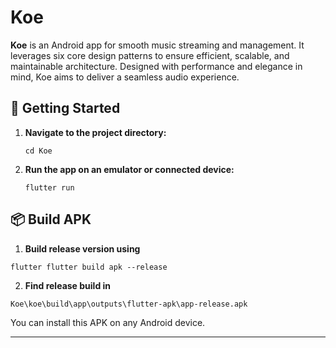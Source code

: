 # Koe

**Koe** is an Android app for smooth music streaming and management. It leverages six core design patterns to ensure efficient, scalable, and maintainable architecture. Designed with performance and elegance in mind, Koe aims to deliver a seamless audio experience.

## 🚀 Getting Started

1. **Navigate to the project directory:**
   ```
   cd Koe
   ```

2. **Run the app on an emulator or connected device:**
   ```
   flutter run
   ```

## 📦 Build APK

1. **Build release version using**
```
flutter flutter build apk --release
```
2. **Find release build in**
```
Koe\koe\build\app\outputs\flutter-apk\app-release.apk
```

You can install this APK on any Android device.

---
